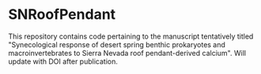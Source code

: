 # SNRoofPendant
This repository contains code pertaining to the manuscript tentatively titled "Synecological response of desert spring benthic prokaryotes and macroinvertebrates to Sierra Nevada roof pendant-derived calcium". Will update with DOI after publication. 
